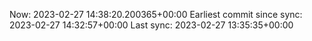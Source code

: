 Now: 2023-02-27 14:38:20.200365+00:00 Earliest commit since sync: 2023-02-27 14:32:57+00:00 Last sync: 2023-02-27 13:35:35+00:00
